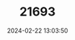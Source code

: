 ---
title: "21693"
category: "Thallomys shortridgei"
draft: false
date: 2024-02-22 13:03:50
languages:
  English: ["Shortrige's Rat", "Shortridge's Rat"]
---